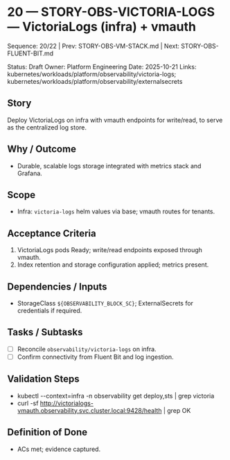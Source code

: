 # 20 — STORY-OBS-VICTORIA-LOGS — VictoriaLogs (infra) + vmauth

Sequence: 20/22 | Prev: STORY-OBS-VM-STACK.md | Next: STORY-OBS-FLUENT-BIT.md

Status: Draft
Owner: Platform Engineering
Date: 2025-10-21
Links: kubernetes/workloads/platform/observability/victoria-logs; kubernetes/workloads/platform/observability/externalsecrets

## Story
Deploy VictoriaLogs on infra with vmauth endpoints for write/read, to serve as the centralized log store.

## Why / Outcome
- Durable, scalable logs storage integrated with metrics stack and Grafana.

## Scope
- Infra: `victoria-logs` helm values via base; vmauth routes for tenants.

## Acceptance Criteria
1) VictoriaLogs pods Ready; write/read endpoints exposed through vmauth.
2) Index retention and storage configuration applied; metrics present.

## Dependencies / Inputs
- StorageClass `${OBSERVABILITY_BLOCK_SC}`; ExternalSecrets for credentials if required.

## Tasks / Subtasks
- [ ] Reconcile `observability/victoria-logs` on infra.
- [ ] Confirm connectivity from Fluent Bit and log ingestion.

## Validation Steps
- kubectl --context=infra -n observability get deploy,sts | grep victoria
- curl -sf http://victorialogs-vmauth.observability.svc.cluster.local:9428/health | grep OK

## Definition of Done
- ACs met; evidence captured.
